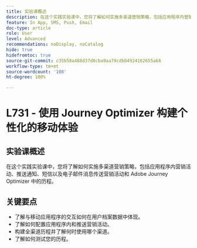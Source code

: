 ```yaml
---
title: 实验课概述
description: 在这个实践实验课中，您将了解如何实施多渠道营销策略，包括应用程序内营销活动、推送通知、短信以及电子邮件消息传送营销活动和 Adobe Journey Optimizer 中的历程。
feature: In App, SMS, Push, Email
doc-type: article
role: User
level: Advanced
recommendations: noDisplay, noCatalog
hide: true
hidefromtoc: true
source-git-commit: c35b58a488d37d0cba9aa79cdb04924162655a68
workflow-type: tm+mt
source-wordcount: '108'
ht-degree: 100%

---
```



# L731 - 使用 Journey Optimizer 构建个性化的移动体验

## 实验课概述

在这个实践实验课中，您将了解如何实施多渠道营销策略，包括应用程序内营销活动、推送通知、短信以及电子邮件消息传送营销活动和 Adobe Journey Optimizer 中的历程。

## 关键要点

* 了解与移动应用程序的交互如何在用户档案数据中体现。
* 了解如何配置应用程序内和推送营销活动。
* 构建全渠道历程并了解何时使用哪个渠道。
* 了解如何测试您的历程。
